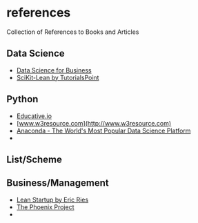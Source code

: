 # references
Collection of References to Books and Articles

## Data Science
* [Data Science for Business](https://www.amazon.com/Data-Science-Business-Data-Analytic-Thinking/dp/1449361323/)
* [SciKit-Lean by TutorialsPoint](https://www.tutorialspoint.com/scikit_learn/index.htm)

## Python
* [Educative.io](https://www.educative.io/courses/learn-python-3-from-scratch)
* [www.w3resource.com](http://www.w3resource.com)
* [Anaconda - The World&#039;s Most Popular Data Science Platform](https://www.anaconda.com/)
* 


## List/Scheme

## Business/Management

* [Lean Startup by Eric Ries](https://www.amazon.com/The-Lean-Startup-Eric-Ries-audiobook/dp/B005MM7HY8/)
* [The Phoenix Project](https://www.amazon.com/The-Phoenix-Project-audiobook/dp/B00VATFAMI/)
* 
